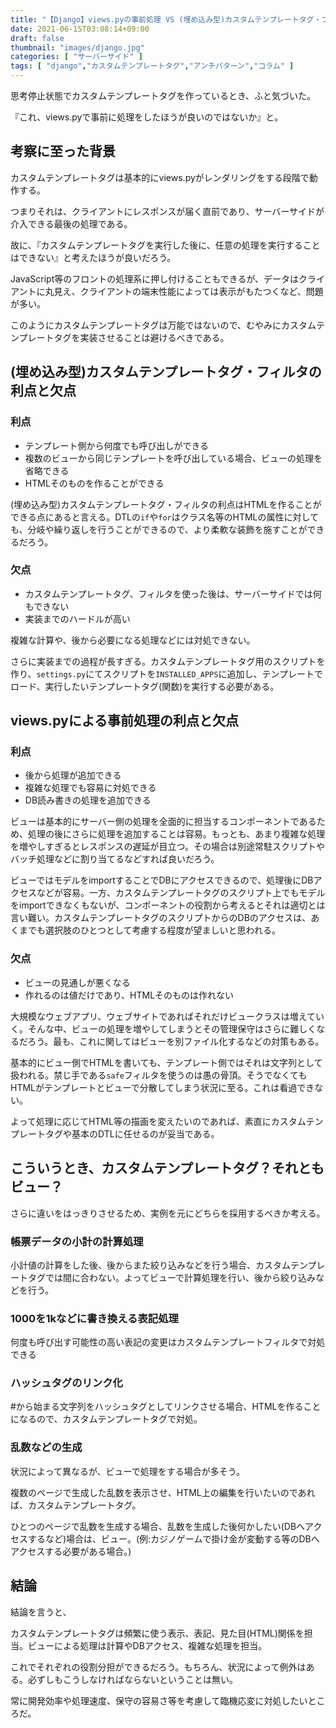 ```yaml
---
title: "【Django】views.pyの事前処理 VS (埋め込み型)カスタムテンプレートタグ・フィルタ"
date: 2021-06-15T03:08:14+09:00
draft: false
thumbnail: "images/django.jpg"
categories: [ "サーバーサイド" ]
tags: [ "django","カスタムテンプレートタグ","アンチパターン","コラム" ]
---
```


思考停止状態でカスタムテンプレートタグを作っているとき、ふと気づいた。

『これ、views.pyで事前に処理をしたほうが良いのではないか』と。

## 考察に至った背景

カスタムテンプレートタグは基本的にviews.pyがレンダリングをする段階で動作する。

つまりそれは、クライアントにレスポンスが届く直前であり、サーバーサイドが介入できる最後の処理である。

故に、『カスタムテンプレートタグを実行した後に、任意の処理を実行することはできない』と考えたほうが良いだろう。

JavaScript等のフロントの処理系に押し付けることもできるが、データはクライアントに丸見え、クライアントの端末性能によっては表示がもたつくなど、問題が多い。

このようにカスタムテンプレートタグは万能ではないので、むやみにカスタムテンプレートタグを実装させることは避けるべきである。


## (埋め込み型)カスタムテンプレートタグ・フィルタの利点と欠点


### 利点

- テンプレート側から何度でも呼び出しができる
- 複数のビューから同じテンプレートを呼び出している場合、ビューの処理を省略できる
- HTMLそのものを作ることができる


(埋め込み型)カスタムテンプレートタグ・フィルタの利点はHTMLを作ることができる点にあると言える。DTLの`if`や`for`はクラス名等のHTMLの属性に対しても、分岐や繰り返しを行うことができるので、より柔軟な装飾を施すことができるだろう。

### 欠点

- カスタムテンプレートタグ、フィルタを使った後は、サーバーサイドでは何もできない
- 実装までのハードルが高い

複雑な計算や、後から必要になる処理などには対処できない。

さらに実装までの過程が長すぎる。カスタムテンプレートタグ用のスクリプトを作り、`settings.py`にてスクリプトを`INSTALLED_APPS`に追加し、テンプレートでロード、実行したいテンプレートタグ(関数)を実行する必要がある。

## views.pyによる事前処理の利点と欠点

### 利点

- 後から処理が追加できる
- 複雑な処理でも容易に対処できる
- DB読み書きの処理を追加できる

ビューは基本的にサーバー側の処理を全面的に担当するコンポーネントであるため、処理の後にさらに処理を追加することは容易。もっとも、あまり複雑な処理を増やしすぎるとレスポンスの遅延が目立つ。その場合は別途常駐スクリプトやバッチ処理などに割り当てるなどすれば良いだろう。

ビューではモデルをimportすることでDBにアクセスできるので、処理後にDBアクセスなどが容易。一方、カスタムテンプレートタグのスクリプト上でもモデルをimportできなくもないが、コンポーネントの役割から考えるとそれは適切とは言い難い。カスタムテンプレートタグのスクリプトからのDBのアクセスは、あくまでも選択肢のひとつとして考慮する程度が望ましいと思われる。

### 欠点

- ビューの見通しが悪くなる
- 作れるのは値だけであり、HTMLそのものは作れない

大規模なウェブアプリ、ウェブサイトであればそれだけビュークラスは増えていく。そんな中、ビューの処理を増やしてしまうとその管理保守はさらに難しくなるだろう。最も、これに関してはビューを別ファイル化するなどの対策もある。

基本的にビュー側でHTMLを書いても、テンプレート側ではそれは文字列として扱われる。禁じ手である`safe`フィルタを使うのは愚の骨頂。そうでなくてもHTMLがテンプレートとビューで分散してしまう状況に至る。これは看過できない。

よって処理に応じてHTML等の描画を変えたいのであれば、素直にカスタムテンプレートタグや基本のDTLに任せるのが妥当である。


## こういうとき、カスタムテンプレートタグ？それともビュー？

さらに違いをはっきりさせるため、実例を元にどちらを採用するべきか考える。


### 帳票データの小計の計算処理

小計値の計算をした後、後からまた絞り込みなどを行う場合、カスタムテンプレートタグでは間に合わない。よってビューで計算処理を行い、後から絞り込みなどを行う。


### 1000を1kなどに書き換える表記処理

何度も呼び出す可能性の高い表記の変更はカスタムテンプレートフィルタで対処できる

### ハッシュタグのリンク化

\#から始まる文字列をハッシュタグとしてリンクさせる場合、HTMLを作ることになるので、カスタムテンプレートタグで対処。


### 乱数などの生成

状況によって異なるが、ビューで処理をする場合が多そう。

複数のページで生成した乱数を表示させ、HTML上の編集を行いたいのであれば、カスタムテンプレートタグ。

ひとつのページで乱数を生成する場合、乱数を生成した後何かしたい(DBへアクセスするなど)場合は、ビュー。(例:カジノゲームで掛け金が変動する等のDBへアクセスする必要がある場合。)


## 結論

結論を言うと、

カスタムテンプレートタグは頻繁に使う表示、表記、見た目(HTML)関係を担当。ビューによる処理は計算やDBアクセス、複雑な処理を担当。

これでそれぞれの役割分担ができるだろう。もちろん、状況によって例外はある。必ずしもこうしなければならないということは無い。

常に開発効率や処理速度、保守の容易さ等を考慮して臨機応変に対処したいところだ。




